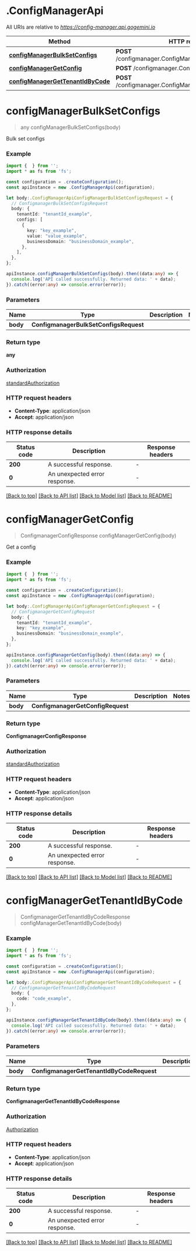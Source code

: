 # .ConfigManagerApi

All URIs are relative to *https://config-manager.api.gogemini.io*

Method | HTTP request | Description
------------- | ------------- | -------------
[**configManagerBulkSetConfigs**](ConfigManagerApi.md#configManagerBulkSetConfigs) | **POST** /configmanager.ConfigManager/BulkSetConfigs | BulkSetConfigs
[**configManagerGetConfig**](ConfigManagerApi.md#configManagerGetConfig) | **POST** /configmanager.ConfigManager/GetConfig | GetConfig
[**configManagerGetTenantIdByCode**](ConfigManagerApi.md#configManagerGetTenantIdByCode) | **POST** /configmanager.ConfigManager/GetTenantIdByCode | 


# **configManagerBulkSetConfigs**
> any configManagerBulkSetConfigs(body)

Bulk set configs

### Example


```typescript
import {  } from '';
import * as fs from 'fs';

const configuration = .createConfiguration();
const apiInstance = new .ConfigManagerApi(configuration);

let body:.ConfigManagerApiConfigManagerBulkSetConfigsRequest = {
  // ConfigmanagerBulkSetConfigsRequest
  body: {
    tenantId: "tenantId_example",
    configs: [
      {
        key: "key_example",
        value: "value_example",
        businessDomain: "businessDomain_example",
      },
    ],
  },
};

apiInstance.configManagerBulkSetConfigs(body).then((data:any) => {
  console.log('API called successfully. Returned data: ' + data);
}).catch((error:any) => console.error(error));
```


### Parameters

Name | Type | Description  | Notes
------------- | ------------- | ------------- | -------------
 **body** | **ConfigmanagerBulkSetConfigsRequest**|  |


### Return type

**any**

### Authorization

[standardAuthorization](README.md#standardAuthorization)

### HTTP request headers

 - **Content-Type**: application/json
 - **Accept**: application/json


### HTTP response details
| Status code | Description | Response headers |
|-------------|-------------|------------------|
**200** | A successful response. |  -  |
**0** | An unexpected error response. |  -  |

[[Back to top]](#) [[Back to API list]](README.md#documentation-for-api-endpoints) [[Back to Model list]](README.md#documentation-for-models) [[Back to README]](README.md)

# **configManagerGetConfig**
> ConfigmanagerConfigResponse configManagerGetConfig(body)

Get a config

### Example


```typescript
import {  } from '';
import * as fs from 'fs';

const configuration = .createConfiguration();
const apiInstance = new .ConfigManagerApi(configuration);

let body:.ConfigManagerApiConfigManagerGetConfigRequest = {
  // ConfigmanagerGetConfigRequest
  body: {
    tenantId: "tenantId_example",
    key: "key_example",
    businessDomain: "businessDomain_example",
  },
};

apiInstance.configManagerGetConfig(body).then((data:any) => {
  console.log('API called successfully. Returned data: ' + data);
}).catch((error:any) => console.error(error));
```


### Parameters

Name | Type | Description  | Notes
------------- | ------------- | ------------- | -------------
 **body** | **ConfigmanagerGetConfigRequest**|  |


### Return type

**ConfigmanagerConfigResponse**

### Authorization

[standardAuthorization](README.md#standardAuthorization)

### HTTP request headers

 - **Content-Type**: application/json
 - **Accept**: application/json


### HTTP response details
| Status code | Description | Response headers |
|-------------|-------------|------------------|
**200** | A successful response. |  -  |
**0** | An unexpected error response. |  -  |

[[Back to top]](#) [[Back to API list]](README.md#documentation-for-api-endpoints) [[Back to Model list]](README.md#documentation-for-models) [[Back to README]](README.md)

# **configManagerGetTenantIdByCode**
> ConfigmanagerGetTenantIdByCodeResponse configManagerGetTenantIdByCode(body)


### Example


```typescript
import {  } from '';
import * as fs from 'fs';

const configuration = .createConfiguration();
const apiInstance = new .ConfigManagerApi(configuration);

let body:.ConfigManagerApiConfigManagerGetTenantIdByCodeRequest = {
  // ConfigmanagerGetTenantIdByCodeRequest
  body: {
    code: "code_example",
  },
};

apiInstance.configManagerGetTenantIdByCode(body).then((data:any) => {
  console.log('API called successfully. Returned data: ' + data);
}).catch((error:any) => console.error(error));
```


### Parameters

Name | Type | Description  | Notes
------------- | ------------- | ------------- | -------------
 **body** | **ConfigmanagerGetTenantIdByCodeRequest**|  |


### Return type

**ConfigmanagerGetTenantIdByCodeResponse**

### Authorization

[Authorization](README.md#Authorization)

### HTTP request headers

 - **Content-Type**: application/json
 - **Accept**: application/json


### HTTP response details
| Status code | Description | Response headers |
|-------------|-------------|------------------|
**200** | A successful response. |  -  |
**0** | An unexpected error response. |  -  |

[[Back to top]](#) [[Back to API list]](README.md#documentation-for-api-endpoints) [[Back to Model list]](README.md#documentation-for-models) [[Back to README]](README.md)


